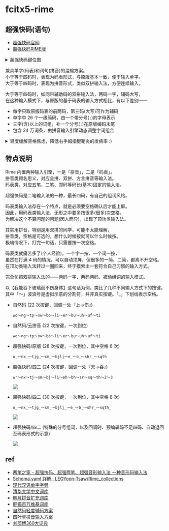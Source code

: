 # fcitx5-rime

## 超强快码(语句)

- [超强快码官网](http://fds8866.ysepan.com/)
- [超强快码RIME版](https://github.com/whjiang/cqeb)

<details><summary>超强快码键位图</summary>

![](https://du1ab.one/images/2022/chao_qiang_kuai_ma_kb.png)

![](https://du1ab.one/images/2022/chao_qiang_kuai_ma_ref.png)
</details>

兼具单字(码表)和词句(拼音)的混输方案。  
小于等于四码时，表现为码表形式，与原版基本一致，便于输入单字。  
大于等于四码时，表现为拼音形式，类似双拼输入法，方便连续输入。  

大于等于四码时，如同带辅助码的双拼输入法，两码一字，辅码大写，  
在这种输入模式下，与原版的基于码表的输入方式相比，有以下差别——

  - 每字只取原版码表的前两码，第三码(大写)可作为辅码
  - 单字中 26 个一级简码，由一个带分号(`;`)的字母表示
  - 三字(含)以上的词组，补一个分号(`;`)在原版编码末尾
  - 包含 24 万词条，由拼音输入引擎动态调整字词组合

<details><summary>轻度缓解空格焦虑，降低右手姆指腱鞘炎的发病率 :)</summary>

![](https://du1ab.one/images/2022/finkelstein_test.png)
</details>

## 特点说明

Rime 内置两种输入引擎，一是「拼音」，二是「码表」。  
拼音类顾名思义，对应全拼、双拼、方言拼音等输入法。  
码表类，对应五笔、二笔、郑码等码长(基本)固定的输入法。

超强快码是二笔输入法的一种，最长四码，有自己的组词风格。

码表类输入法存在一个特点，就是必须要空格确认后才能上屏。  
因此，用码表类输入法，无形之中要多按很多(很多)次空格。  
为解决这个不算问题的问题(因人而异)，出现了顶功类输入法。

其实用拼音，特别是用双拼的同学，可能不太能理解，  
拼音类，空格是可选的，想什么时候按就可以什么时候按。  
极端情况下，打完一句话，只需要按一次空格。

码表类就痛苦多了(个人经验)，一个字一按、一个词一按，  
虽然在打满 4 码的情况，可以自动顶屏，但很多的一简、二简，都离不开空格。  
在顶功类输入法转过一圈回来，终于摸索出一套符合自己习惯的输入方式。

完全仿照双拼输入法的——两码一字、两码两码、被动组词的输入模式。

以【我能吞下玻璃而不伤身体】这句话为例，类比了几种不同输入方式下的按键，  
其中「～」波浪号是虚拟示意的分割符，并非真实按键。「_」下划线表示空格。

- 自然码 (22 次按键，回调一处『上->伤』)

  `wo～ng～tp～xw～bo～li～er～bu～uh～uf～ti`

- 自然码/云拼音 (22 次按键，一次到位)

  `wo～ng～tp～xw～bo～li～er～bu～uh～uf～ti`

- 超强快码/原版 (28 次按键，一次到位，其中空格 6 次)

  `o_～nx_～tjg_～xm_～bjlj～e_～b_～shr_～sqth`

- 超强快码/四二 (24 次按键，回调一处『天->吞』)

  `wr～nx～tj～xm～bj～li～eh～bh～sr～sq～th～2～3`

    ![](https://www.du1ab.one/images/2022/cqkm_42-1.gif)

- 超强快码/四二 (30 次按键，一次到位，其中空格 8 次)

  `o_～nx_～tjg_～xm_～bjlj_～e_～b_～shr_～sqth_`

    ![](https://www.du1ab.one/images/2022/cqkm_42-2.gif)

- 超强快码/四二 (特殊的分号组词，以及回调时、预编辑码不足四码、自动退回至码表形式的示意)

    ![](https://www.du1ab.one/images/2022/cqkm_42-3.gif)

## ref

- [两笔之家 - 超强快码、超强两笔、超强音形输入法 一种音形码输入法](https://liangbi.gitee.io/)
- [Schema.yaml 詳解 · LEOYoon-Tsaw/Rime_collections](https://github.com/LEOYoon-Tsaw/Rime_collections/blob/master/Rime_description.md)
- [现代汉语单字字频](https://lingua.mtsu.edu/chinese-computing/statistics/char/list.php?Which=MO)
- [清华大学中文词库](https://github.com/thunlp/THUOCL)
- [明月拼音扩充词库](https://github.com/rime-aca/dictionaries)
- [肥猫百万维基词库](https://github.com/felixonmars/fcitx5-pinyin-zhwiki)
- [自然码轻度辅码方案](https://github.com/bigshans/rime-zrm)
- [四叶草拼音输入方案](https://github.com/fkxxyz/rime-cloverpinyin)
- [刘邵博360大词典](https://github.com/fkxxyz/chinese-dictionary-3.6million)
